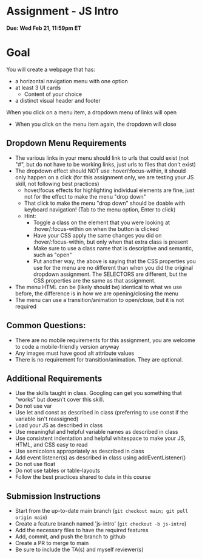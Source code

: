 # Assignment - JS Intro

**Due: Wed Feb 21, 11:59pm ET** 

# Goal

You will create a webpage that has:
- a horizontal navigation menu with one option
- at least 3 UI cards 
    - Content of your choice
- a distinct visual header and footer

When you click on a menu item, a dropdown menu of links will open
- When you click on the menu item again, the dropdown will close

## Dropdown Menu Requirements

- The various links in your menu should link to urls that could exist (not "#", but do not have to be working links, just urls to files that don't exist)
- The dropdown effect should NOT use :hover/:focus-within, it should only happen on a click (for this assignment only, we are testing your JS skill, not following best practices)
  - hover/focus effects for highlighting individual elements are fine, just not for the effect to make the menu "drop down"
  - That click to make the menu "drop down" should be doable with keyboard navigation! (Tab to the menu option, Enter to click)
  - Hint: 
    - Toggle a class on the element that you were looking at :hover/:focus-within on when the button is clicked
    - Have your CSS apply the same changes you did on :hover/:focus-within, but only when that extra class is present
    - Make sure to use a class name that is descriptive and semantic, such as "open"
    - Put another way, the above is saying that the CSS properties you use for the menu are no different than when you did the original dropdown assignment.  The SELECTORS are different, but the CSS properties are the same as that assignment.
- The menu HTML can be (likely should be) identical to what we use before, the difference is in how we are opening/closing the menu
- The menu can use a transition/animation to open/close, but it is not required

## Common Questions:
- There are no mobile requirements for this assignment, you are welcome to code a mobile-friendly version anyway
- Any images must have good alt attribute values
- There is no requirement for transition/animation.  They are optional.

## Additional Requirements
- Use the skills taught in class.  Googling can get you something that "works" but doesn't cover this skill.
- Do not use var
- Use let and const as described in class (preferring to use const if the variable isn't reassigned)
- Load your JS as described in class
- Use meaningful and helpful variable names as described in class
- Use consistent indentation and helpful whitespace to make your JS, HTML, and CSS easy to read
- Use semicolons appropriately as described in class
- Add event listener(s) as described in class using addEventListener()
- Do not use float
- Do not use tables or table-layouts
- Follow the best practices shared to date in this course

## Submission Instructions

* Start from the up-to-date main branch (`git checkout main; git pull origin main`)
* Create a feature branch named 'js-intro' (`git checkout -b js-intro`)
* Add the necessary files to have the required features
* Add, commit, and push the branch to github
* Create a PR to merge to main
* Be sure to include the TA(s) and myself reviewer(s)

